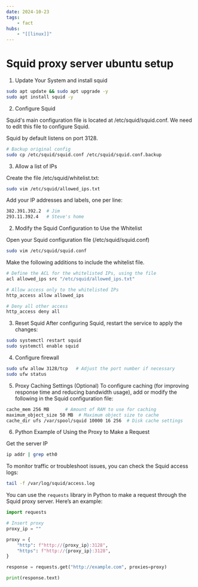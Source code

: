 ```yaml
---
date: 2024-10-23
tags:
    - fact
hubs:
    - "[[linux]]"
---
```


# Squid proxy server ubuntu setup

1. Update Your System and install squid

```bash
sudo apt update && sudo apt upgrade -y
sudo apt install squid -y
```

2. Configure Squid

Squid's main configuration file is located at /etc/squid/squid.conf. We need to edit this file to configure Squid.

Squid by default listens on port 3128.

```bash
# Backup original config
sudo cp /etc/squid/squid.conf /etc/squid/squid.conf.backup
```

3. Allow a list of IPs

Create the file /etc/squid/whitelist.txt:

```bash
sudo vim /etc/squid/allowed_ips.txt
```

Add your IP addresses and labels, one per line:

```bash
382.391.392.2  # Jim
293.11.392.4   # Steve's home
```

2. Modify the Squid Configuration to Use the Whitelist

Open your Squid configuration file (/etc/squid/squid.conf)

```bash
sudo vim /etc/squid/squid.conf
```

Make the following additions to include the whitelist file.

```bash
# Define the ACL for the whitelisted IPs, using the file
acl allowed_ips src "/etc/squid/allowed_ips.txt"

# Allow access only to the whitelisted IPs
http_access allow allowed_ips

# Deny all other access
http_access deny all
```

3. Reset Squid
After configuring Squid, restart the service to apply the changes:

```bash
sudo systemctl restart squid
sudo systemctl enable squid
```

4. Configure firewall

```bash
sudo ufw allow 3128/tcp   # Adjust the port number if necessary
sudo ufw status
```


5. Proxy Caching Settings (Optional)
To configure caching (for improving response time and reducing bandwidth usage), add or modify the following in the Squid configuration file:

```bash
cache_mem 256 MB      # Amount of RAM to use for caching
maximum_object_size 50 MB  # Maximum object size to cache
cache_dir ufs /var/spool/squid 10000 16 256  # Disk cache settings
```

6. Python Example of Using the Proxy to Make a Request

Get the server IP

```bash
ip addr | grep eth0
```

To monitor traffic or troubleshoot issues, you can check the Squid access logs:

```bash
tail -f /var/log/squid/access.log
```

You can use the `requests` library in Python to make a request through the Squid proxy server. Here’s an example:

```python
import requests

# Insert proxy
proxy_ip = ""

proxy = {
    "http": f"http://{proxy_ip}:3128",
    "https": f"http://{proxy_ip}:3128",
}

response = requests.get("http://example.com", proxies=proxy)

print(response.text)
```



